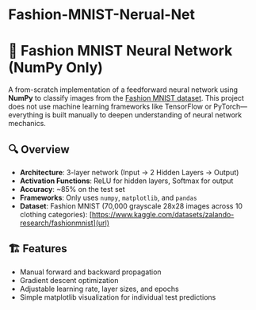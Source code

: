 # Fashion-MNIST-Nerual-Net

# 🧠 Fashion MNIST Neural Network (NumPy Only)

A from-scratch implementation of a feedforward neural network using **NumPy** to classify images from the [Fashion MNIST dataset](https://github.com/zalandoresearch/fashion-mnist). This project does not use machine learning frameworks like TensorFlow or PyTorch—everything is built manually to deepen understanding of neural network mechanics.

## 🔍 Overview

- **Architecture**: 3-layer network (Input → 2 Hidden Layers → Output)
- **Activation Functions**: ReLU for hidden layers, Softmax for output
- **Accuracy**: ~85% on the test set
- **Frameworks**: Only uses `numpy`, `matplotlib`, and `pandas`
- **Dataset**: Fashion MNIST (70,000 grayscale 28x28 images across 10 clothing categories): [https://www.kaggle.com/datasets/zalando-research/fashionmnist](url)

## 🏗️ Features

- Manual forward and backward propagation
- Gradient descent optimization
- Adjustable learning rate, layer sizes, and epochs
- Simple matplotlib visualization for individual test predictions
